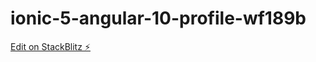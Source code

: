 # ionic-5-angular-10-profile-wf189b

[Edit on StackBlitz ⚡️](https://stackblitz.com/edit/ionic-5-angular-10-profile-wf189b)